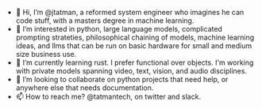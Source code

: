 - 👋 Hi, I’m @jtatman, a reformed system engineer who imagines he can code stuff, with a masters degree in machine learning. 
- 👀 I’m interested in python, large language models, complicated prompting strateties, philosophical chaining of models, machine learning ideas, and llms that can be run on basic hardware for small and medium size business use.  
- 🌱 I’m currently learning rust. I prefer functional over objects. I'm working with private models spanning video, text, vision, and audio disciplines.
- 💞️ I’m looking to collaborate on python projects that need help, or anywhere else that needs documentation.
- 📫 How to reach me? @tatmantech, on twitter and slack.

<!---
jtatman/jtatman is a ✨ special ✨ repository because its `README.md` (this file) appears on your GitHub profile.
You can click the Preview link to take a look at your changes.
--->
